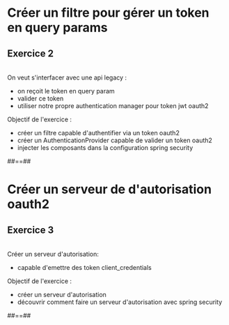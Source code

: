 <!-- .slide: class="exercice" -->
# Créer un filtre pour gérer un token en query params
## Exercice 2
<br>
On veut s'interfacer avec une api legacy :
<ul>
<li> on reçoit le token en query param</li>
<li> valider ce token</li>
<li> utiliser notre propre authentication manager pour token jwt oauth2</li>
</ul>
Objectif de l'exercice :
<ul>
<li>créer un filtre capable d'authentifier via un token oauth2</li>
<li>créer un AuthenticationProvider capable de valider un token oauth2</li>
<li>injecter les composants dans la configuration spring security</li>
</ul>

##==##

<!-- .slide: class="exercice" -->
# Créer un serveur de d'autorisation oauth2
## Exercice 3
<br>
Créer un serveur d'autorisation:
<ul>
<li> capable d'emettre des token client_credentials</li>
</ul>

Objectif de l'exercice :
<ul>
<li>créer un serveur d'autorisation</li>
<li>découvrir comment faire un serveur d'autorisation avec spring security</li>
</ul>

##==##


